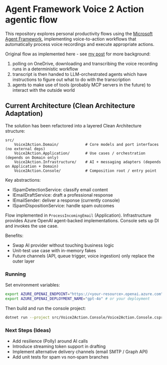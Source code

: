 # Agent Framework Voice 2 Action agentic flow

This repository explores personal productivity flows using the [Microsoft Agent Framework](https://aka.ms/AgentFramework), implementing voice-to-action workflows that automatically process voice recordings and execute appropriate actions.

Original flow as implemented here - see [my post](https://dev.to/kaiwalter/dipping-into-dapr-agentic-workflows-fbi) for more background:

1. polling on OneDrive, downloading and transcribing the voice recording runs in a deterministic workflow
2. transcript is then handed to LLM-orchestrated agents which have instructions to figure out what to do with the transcription
3. agents to make use of tools (probably MCP servers in the future) to interact with the outside world

## Current Architecture (Clean Architecture Adaptation)

The solution has been refactored into a layered Clean Architecture structure:

```
src/
	Voice2Action.Domain/            # Core models and port interfaces (no external deps)
	Voice2Action.Application/       # Use cases / orchestration (depends on Domain only)
	Voice2Action.Infrastructure/    # AI + messaging adapters (depends on Application + Domain)
	Voice2Action.Console/           # Composition root / entry point
```

Key abstractions:
- ISpamDetectionService: classify email content
- IEmailDraftService: draft a professional response
- IEmailSender: deliver a response (currently console)
- ISpamDispositionService: handle spam outcomes

Flow implemented in `ProcessIncomingEmail` (Application). Infrastructure provides Azure OpenAI agent-backed implementations. Console sets up DI and invokes the use case.

Benefits:
- Swap AI provider without touching business logic
- Unit-test use case with in-memory fakes
- Future channels (API, queue trigger, voice ingestion) only replace the outer layer

### Running

Set environment variables:

```bash
export AZURE_OPENAI_ENDPOINT="https://<your-resource>.openai.azure.com" 
export AZURE_OPENAI_DEPLOYMENT_NAME="gpt-4o" # or your deployment
```

Then build and run the console project:

```bash
dotnet run --project src/Voice2Action.Console/Voice2Action.Console.csproj
```

### Next Steps (Ideas)
- Add resilience (Polly) around AI calls
- Introduce streaming token support in drafting
- Implement alternative delivery channels (email SMTP / Graph API)
- Add unit tests for spam vs non‑spam branches

